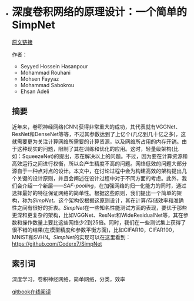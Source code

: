 - # 深度卷积网络的原理设计：一个简单的SimpNet

  [原文链接](https://arxiv.org/pdf/1802.06205.pdf)

  作者：

  - Seyyed Hossein Hasanpour 
  - Mohammad Rouhani
  - Mohsen Fayyaz
  - Mohammad Sabokrou 
  - Ehsan Adeli

  ## 摘要

  近年来，卷积神经网络(CNN)获得非常重大的成功，其代表就有VGGNet、ResNet和DenseNet等等，不过其参数达到了上亿个(几亿到几十亿之多)，这就需要更为关注计算网络所需要的计算资源，以及网络所占用的内存开销。由于这种现实的问题，限制了其在训练和优化的应用。这时，轻量级架构(比如：SqueezeNet)的提出，志在解决以上的问题。不过，因为要在计算资源和高效运行之间进行权衡，所以会产生精度不高的问题。网络低效的问题大部分源自于一种点对点的设计。本文中，在讨论过程中会为构建高效的架构提出几个关键的设计原则，并且会阐述在设计过程中对于不同方面的考虑。此外，我们会介绍一个新层——*SAF-pooling*，在加强网络的归一化能力的同时，通过选择最好的特征保证网络的简单性。根据这些原则，我们提出一个简单的架构，称为*SimpNet*。这个架构仅根据这原则设计，其在计算/存储效率和准确性之间有很好的折衷。*SimpNet*在一些知名性能测试方面的表现，要优于那些更深和更复杂的架构，比如VGGNet、ResNet和WideResidualNet等，其在参数和操作数量上要比这些网络少2到25倍。同时，我们在一些测试集上获得了很不错的结果(在模型精度和参数平衡方面)，比如CIFAR10，CIFAR100，MNIST和SVHN。*SimpNet*的实现可以在这里看到：https://github.com/Coderx7/SimpNet

  ## 索引词

  深度学习，卷积神经网络，简单网络，分类，效率

  [gitbook在线阅读]()
